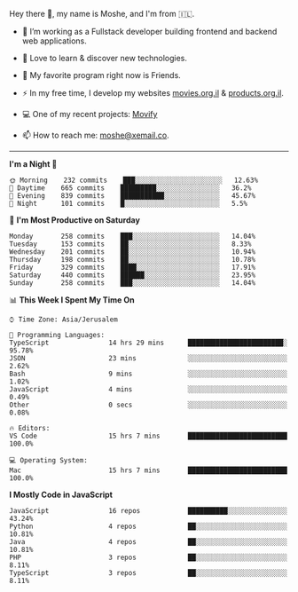 Hey there 👋, my name is Moshe, and I'm from 🇮🇱.

- :telescope: I’m working as a Fullstack developer building frontend and backend web applications.

- :seedling: Love to learn & discover new technologies.

- 🍿 My favorite program right now is Friends.

- :zap: In my free time, I develop my websites [movies.org.il](https://movies.org.il) & [products.org.il](https://products.org.il).

- 💻 One of my recent projects: [Movify](https://github.com/jewishmoses/movify)

- :mailbox: How to reach me: moshe@xemail.co.

<hr/>

<!--START_SECTION:waka-->
**I'm a Night 🦉** 

```text
🌞 Morning    232 commits    ███░░░░░░░░░░░░░░░░░░░░░░   12.63% 
🌆 Daytime    665 commits    █████████░░░░░░░░░░░░░░░░   36.2% 
🌃 Evening    839 commits    ███████████░░░░░░░░░░░░░░   45.67% 
🌙 Night      101 commits    █░░░░░░░░░░░░░░░░░░░░░░░░   5.5%

```
📅 **I'm Most Productive on Saturday** 

```text
Monday       258 commits    ███░░░░░░░░░░░░░░░░░░░░░░   14.04% 
Tuesday      153 commits    ██░░░░░░░░░░░░░░░░░░░░░░░   8.33% 
Wednesday    201 commits    ██░░░░░░░░░░░░░░░░░░░░░░░   10.94% 
Thursday     198 commits    ██░░░░░░░░░░░░░░░░░░░░░░░   10.78% 
Friday       329 commits    ████░░░░░░░░░░░░░░░░░░░░░   17.91% 
Saturday     440 commits    ██████░░░░░░░░░░░░░░░░░░░   23.95% 
Sunday       258 commits    ███░░░░░░░░░░░░░░░░░░░░░░   14.04%

```


📊 **This Week I Spent My Time On** 

```text
⌚︎ Time Zone: Asia/Jerusalem

💬 Programming Languages: 
TypeScript               14 hrs 29 mins      ████████████████████████░   95.78% 
JSON                     23 mins             ░░░░░░░░░░░░░░░░░░░░░░░░░   2.62% 
Bash                     9 mins              ░░░░░░░░░░░░░░░░░░░░░░░░░   1.02% 
JavaScript               4 mins              ░░░░░░░░░░░░░░░░░░░░░░░░░   0.49% 
Other                    0 secs              ░░░░░░░░░░░░░░░░░░░░░░░░░   0.08%

🔥 Editors: 
VS Code                  15 hrs 7 mins       █████████████████████████   100.0%

💻 Operating System: 
Mac                      15 hrs 7 mins       █████████████████████████   100.0%

```

**I Mostly Code in JavaScript** 

```text
JavaScript               16 repos            ██████████░░░░░░░░░░░░░░░   43.24% 
Python                   4 repos             ██░░░░░░░░░░░░░░░░░░░░░░░   10.81% 
Java                     4 repos             ██░░░░░░░░░░░░░░░░░░░░░░░   10.81% 
PHP                      3 repos             ██░░░░░░░░░░░░░░░░░░░░░░░   8.11% 
TypeScript               3 repos             ██░░░░░░░░░░░░░░░░░░░░░░░   8.11%

```



<!--END_SECTION:waka-->
